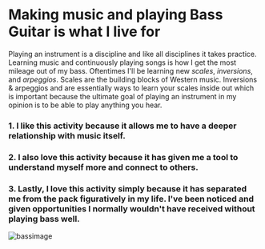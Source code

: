 # Making music and playing Bass Guitar is what I live for

Playing an instrument is a discipline and like all disciplines it takes practice.
Learning music and continuously playing songs is how I get the most mileage out of my bass. Oftentimes I'll be learning new *scales*, *inversions*, and *arpeggios*. Scales are the building blocks of Western music. Inversions & arpeggios and are essentially ways to learn your scales inside out which is important because the ultimate goal of playing an instrument in my opinion is to be able to play anything you hear.  

### 1. I like this activity because it allows me to have a deeper relationship with music itself.
### 2. I also love this activity because it has given me a tool to understand myself more and connect to others.
### 3. Lastly, I love this activity simply because it has separated me from the pack figuratively in my life. I've been noticed and given opportunities I normally wouldn't have received without playing bass well.

![bassimage](https://github.com/mcarringtone/favorite/assets/55025157/e0aaa744-0343-40fa-976a-abfee848032c)
